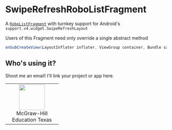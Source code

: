 SwipeRefreshRoboListFragment
============================

A [`RoboListFragment`](https://raw.githubusercontent.com/roboguice/roboguice/bf9043c5af085408a5d26ea8e5f857e8d0a9bdab/roboguice/src/main/java/roboguice/fragment/provided/RoboListFragment.java) with turnkey support for Android's ```support.v4.widget.SwipeRefreshLayout```


Users of this Fragment need only override a single abstract method 

```java
onSubCreateView(LayoutInflater inflater, ViewGroup container, Bundle savedInstanceState)
```
            
Who's using it?
--
Shoot me an email! I'll link your project or app here.

<table>
    <tr>
        <td width="150" align="center">
            <a title="McGraw-Hill Education Texas" href="https://play.google.com/store/apps/details?id=com.mheducation.cedmobile&hl=en" rel="nofollow"><img src="http://i.imgur.com/o0qKBK4.png" width="80" height="80"></a>
            <br>
            McGraw-Hill Education Texas
        </td>
    </tr>
</table>
